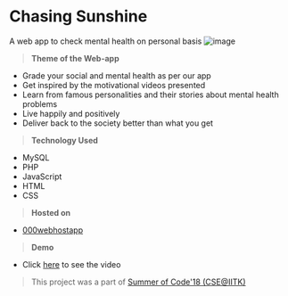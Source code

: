 # Chasing Sunshine
A web app to check mental health on personal basis
![image](https://github.com/sshailabh/chasing_sunshine/blob/master/Poster.jpeg)
> **Theme of the Web-app**
* Grade your social and mental health as per our app
* Get inspired by the motivational videos presented
* Learn from famous personalities and their stories about mental health problems
* Live happily and positively
* Deliver back to the society better than what you get
> **Technology Used**
* MySQL
* PHP
* JavaScript
* HTML
* CSS
> **Hosted on**  
* [000webhostapp](https://in.000webhost.com/)
> **Demo** 
* Click [here](https://www.youtube.com/watch?v=AahrH0xGyWM&feature=youtu.be) to see the video
> This project was a part of [Summer of Code'18 (CSE@IITK)](https://soc.cse.iitk.ac.in/soc18.html)
